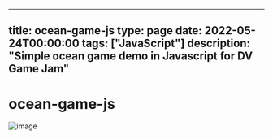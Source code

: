 
---
title: ocean-game-js
type: page
date: 2022-05-24T00:00:00
tags: ["JavaScript"]
description: "Simple ocean game demo in Javascript for DV Game Jam"
---


# ocean-game-js
![image](https://user-images.githubusercontent.com/35516367/170094928-2ee32b44-ef1f-4c63-9c20-0ec3570b5297.png)
